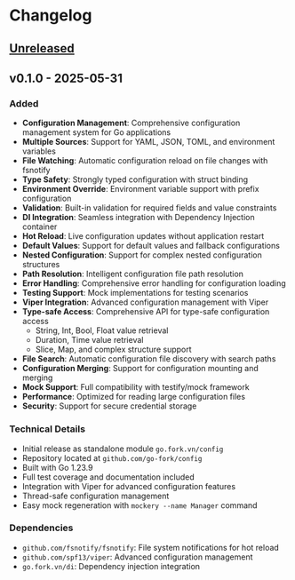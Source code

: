 # Changelog

## [Unreleased]

## v0.1.0 - 2025-05-31

### Added
- **Configuration Management**: Comprehensive configuration management system for Go applications
- **Multiple Sources**: Support for YAML, JSON, TOML, and environment variables
- **File Watching**: Automatic configuration reload on file changes with fsnotify
- **Type Safety**: Strongly typed configuration with struct binding
- **Environment Override**: Environment variable support with prefix configuration
- **Validation**: Built-in validation for required fields and value constraints
- **DI Integration**: Seamless integration with Dependency Injection container
- **Hot Reload**: Live configuration updates without application restart
- **Default Values**: Support for default values and fallback configurations
- **Nested Configuration**: Support for complex nested configuration structures
- **Path Resolution**: Intelligent configuration file path resolution
- **Error Handling**: Comprehensive error handling for configuration loading
- **Testing Support**: Mock implementations for testing scenarios
- **Viper Integration**: Advanced configuration management with Viper
- **Type-safe Access**: Comprehensive API for type-safe configuration access
  - String, Int, Bool, Float value retrieval
  - Duration, Time value retrieval
  - Slice, Map, and complex structure support
- **File Search**: Automatic configuration file discovery with search paths
- **Configuration Merging**: Support for configuration mounting and merging
- **Mock Support**: Full compatibility with testify/mock framework
- **Performance**: Optimized for reading large configuration files
- **Security**: Support for secure credential storage

### Technical Details
- Initial release as standalone module `go.fork.vn/config`
- Repository located at `github.com/go-fork/config`
- Built with Go 1.23.9
- Full test coverage and documentation included
- Integration with Viper for advanced configuration features
- Thread-safe configuration management
- Easy mock regeneration with `mockery --name Manager` command

### Dependencies
- `github.com/fsnotify/fsnotify`: File system notifications for hot reload
- `github.com/spf13/viper`: Advanced configuration management
- `go.fork.vn/di`: Dependency injection integration

[Unreleased]: https://github.com/go-fork/config/compare/v0.1.0...HEAD
[v0.1.0]: https://github.com/go-fork/config/releases/tag/v0.1.0
